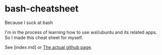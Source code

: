 # bash-cheatsheet
Because I suck at bash

I'm in the process of learning how to use wsl/ubuntu and its related apps. So I made this cheat sheet for myself.

See [index.md] or [The actual github page](https://asser-dk.github.io/bash-cheatsheet/).
